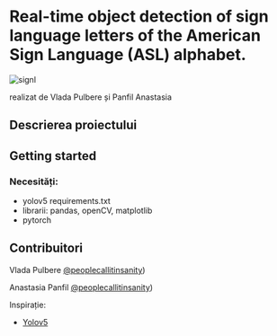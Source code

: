 # Real-time object detection of sign language letters of the American Sign Language (ASL) alphabet. 
![signl](https://user-images.githubusercontent.com/92129567/236470362-a0224f9d-ac85-4e47-b889-842cc99004f6.jpg)

realizat de Vlada Pulbere și Panfil Anastasia

## Descrierea proiectului



## Getting started

### Necesități:

* yolov5 requirements.txt
* librarii: pandas, openCV, matplotlib
* pytorch


## Contribuitori

 Vlada Pulbere    [@peoplecallitinsanity]([https://github.com/peoplecallitinsanity]))
 
 Anastasia Panfil    [@peoplecallitinsanity]([https://github.com/peoplecallitinsanity]))


Inspirație: 
* [Yolov5](https://github.com/matiassingers/awesome-readme)
